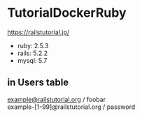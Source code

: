 # TutorialDockerRuby
https://railstutorial.jp/
  
- ruby: 2.5.3
- rails: 5.2.2
- mysql: 5.7

## in Users table
example@railstutorial.org / foobar  
example-[1-99]@railstutorial.org / password  
